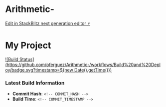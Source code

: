 # Arithmetic-

[Edit in StackBlitz next generation editor ⚡️](https://stackblitz.com/~/github.com/oferguez/Arithmetic-)

# My Project

[![Build Status](https://github.com/oferguez/Arithmetic-/workflows/Build%20and%20Deploy/badge.svg?timestamp=${new Date().getTime()})](https://oferguez/Arithmetic-/repository/actions)


### Latest Build Information

- **Commit Hash**: `<!-- COMMIT_HASH -->`
- **Build Time**: `<!-- COMMIT_TIMESTAMP -->`
